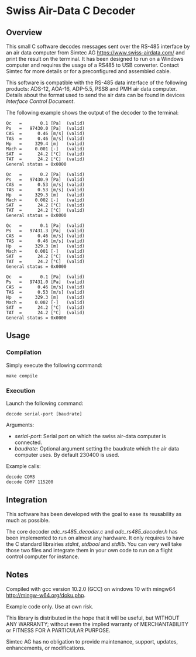 
  # Swiss Air-Data C Decoder
  
## Overview

This small C software decodes messages sent over the RS-485 interface by an air data computer from Simtec AG <https://www.swiss-airdata.com/> and print the result on the terminal. It has been designed to run on a Windows computer and requires the usage of a RS485 to USB converter. Contact Simtec for more details or for a preconfigured and assembled cable.

This software is compatible with the RS-485 data interface of the following products: ADS-12, AOA-16, ADP-5.5, PSS8 and PMH air data computer. Details about the format used to send the air data can be found in devices *Interface Control Document*.

The following example shows the output of the decoder to the terminal:

```
Qc   =       0.1 [Pa]  (valid)
Ps   =   97430.0 [Pa]  (valid)
CAS  =      0.46 [m/s] (valid)
TAS  =      0.46 [m/s] (valid)
Hp   =     329.4 [m]   (valid)
Mach =     0.001 [-]   (valid)
SAT  =      24.2 [°C]  (valid)
TAT  =      24.2 [°C]  (valid)
General status = 0x0000

Qc   =       0.2 [Pa]  (valid)
Ps   =   97430.9 [Pa]  (valid)
CAS  =      0.53 [m/s] (valid)
TAS  =      0.53 [m/s] (valid)
Hp   =     329.3 [m]   (valid)
Mach =     0.002 [-]   (valid)
SAT  =      24.2 [°C]  (valid)
TAT  =      24.2 [°C]  (valid)
General status = 0x0000

Qc   =       0.1 [Pa]  (valid)
Ps   =   97431.3 [Pa]  (valid)
CAS  =      0.46 [m/s] (valid)
TAS  =      0.46 [m/s] (valid)
Hp   =     329.3 [m]   (valid)
Mach =     0.001 [-]   (valid)
SAT  =      24.2 [°C]  (valid)
TAT  =      24.2 [°C]  (valid)
General status = 0x0000

Qc   =       0.1 [Pa]  (valid)
Ps   =   97431.0 [Pa]  (valid)
CAS  =      0.46 [m/s] (valid)
TAS  =      0.53 [m/s] (valid)
Hp   =     329.3 [m]   (valid)
Mach =     0.002 [-]   (valid)
SAT  =      24.2 [°C]  (valid)
TAT  =      24.2 [°C]  (valid)
General status = 0x0000
```

 ## Usage

 ### Compilation
Simply execute the following command:

```
make compile
```
 ### Execution
 Launch the following command:
```
decode serial-port [baudrate]
```
Arguments:
- _serial-port_: Serial port on which the swiss air-data computer is connected. 
- _baudrate_: Optional argument setting the baudrate which the air data computer uses. By default 230400 is used.

Example calls:
```
decode COM3
decode COM7 115200
```

 ## Integration

This software has been developed with the goal to ease its reusability as much as possible. 

The core decoder _adc_rs485_decoder.c_ and _adc_rs485_decoder.h_ has been implemented to run on almost any hardware. It only requires to have the C standard librairies _stdint_, _stdbool_ and _stdlib_. You can very well take those two files and integrate them in your own code to run on a flight control computer for instance.

 ## Notes

Compiled with gcc version 10.2.0 (GCC) on windows 10 with mingw64 <http://mingw-w64.org/doku.php>.

Example code only. Use at own risk.

This library is distributed in the hope that it will be useful, but WITHOUT ANY WARRANTY; without
even the implied warranty of MERCHANTABILITY or FITNESS FOR A PARTICULAR PURPOSE.

Simtec AG has no obligation to provide maintenance, support,  updates, enhancements, or modifications.